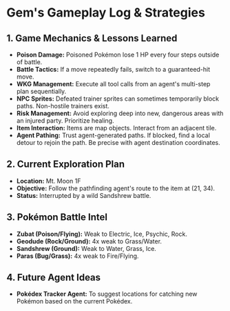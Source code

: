 # Gem's Gameplay Log & Strategies

## 1. Game Mechanics & Lessons Learned
*   **Poison Damage:** Poisoned Pokémon lose 1 HP every four steps outside of battle.
*   **Battle Tactics:** If a move repeatedly fails, switch to a guaranteed-hit move.
*   **WKG Management:** Execute all tool calls from an agent's multi-step plan sequentially.
*   **NPC Sprites:** Defeated trainer sprites can sometimes temporarily block paths. Non-hostile trainers exist.
*   **Risk Management:** Avoid exploring deep into new, dangerous areas with an injured party. Prioritize healing.
*   **Item Interaction:** Items are map objects. Interact from an adjacent tile.
*   **Agent Pathing:** Trust agent-generated paths. If blocked, find a local detour to rejoin the path. Be precise with agent destination coordinates.

## 2. Current Exploration Plan
*   **Location:** Mt. Moon 1F
*   **Objective:** Follow the pathfinding agent's route to the item at (21, 34).
*   **Status:** Interrupted by a wild Sandshrew battle.

## 3. Pokémon Battle Intel
*   **Zubat (Poison/Flying):** Weak to Electric, Ice, Psychic, Rock.
*   **Geodude (Rock/Ground):** 4x weak to Grass/Water.
*   **Sandshrew (Ground):** Weak to Water, Grass, Ice.
*   **Paras (Bug/Grass):** 4x weak to Fire/Flying.

## 4. Future Agent Ideas
*   **Pokédex Tracker Agent:** To suggest locations for catching new Pokémon based on the current Pokédex.